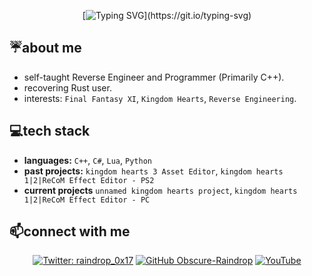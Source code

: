 <div align="center">

[![Typing SVG](https://readme-typing-svg.demolab.com?font=Fira+Code&size=12&duration=3000&pause=500&color=AE59FF&center=true&multiline=true&random=false&width=435&lines=hello+there!;i+am+an+obscure+raindrop%2C+just+looking+to+learn+new+things!)](https://git.io/typing-svg)

</div>

## ☔️about me

- self-taught Reverse Engineer and Programmer (Primarily C++).
- recovering Rust user.
- interests: `Final Fantasy XI`, `Kingdom Hearts`, `Reverse Engineering`.

## 💻tech stack

- **languages:** `C++`, `C#`, `Lua`, `Python`
- **past projects:** `kingdom hearts 3 Asset Editor`, `kingdom hearts 1|2|ReCoM Effect Editor - PS2`
- **current projects** `unnamed kingdom hearts project`, `kingdom hearts 1|2|ReCoM Effect Editor - PC`

## 📫connect with me

<div align="center">

[![Twitter: raindrop_0x17](https://img.shields.io/twitter/follow/raindrop_0x17?style=social)](https://twitter.com/raindrop_0x17)
[![GitHub Obscure-Raindrop](https://img.shields.io/github/followers/obscure-raindrop?label=follow&style=social)](https://github.com/obscure-raindrop)
[![YouTube](https://img.shields.io/youtube/channel/subscribers/UCVqtTr3iLc-NBoo0RhjtKAg)](https://www.youtube.com/channel/UCVqtTr3iLc-NBoo0RhjtKAg)

</div>